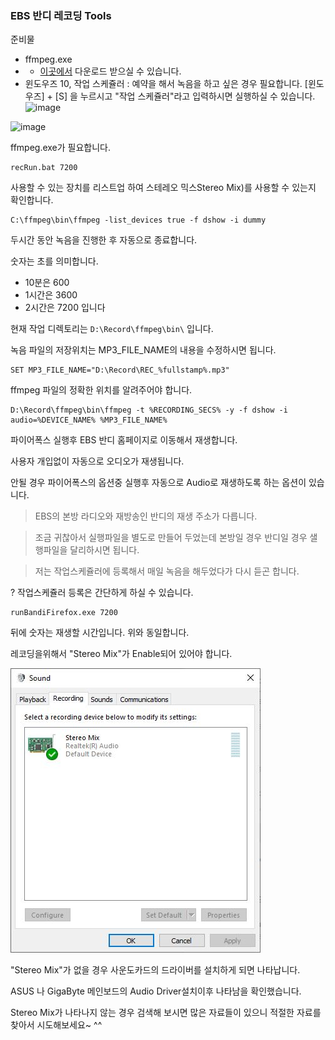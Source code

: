 ### EBS 반디 레코딩 Tools

준비물

- ffmpeg.exe
- - [이곳에서](https://www.ffmpeg.org/) 다운로드 받으실 수 있습니다.
- 윈도우즈 10, 작업 스케쥴러 : 예약을 해서 녹음을 하고 싶은 경우 필요합니다.
  [윈도우즈] + [S] 을 누르시고 "작업 스케쥴러"라고 입력하시면 실행하실 수 있습니다.
  ![image](https://user-images.githubusercontent.com/627053/142718624-b904db4f-859e-42d2-9bca-09d189da9e95.png)

![image](https://user-images.githubusercontent.com/627053/142718358-96a69aad-e7ee-4f66-a2c2-24815005cff8.png)

ffmpeg.exe가 필요합니다.



```shell
recRun.bat 7200 
```

사용할 수 있는 장치를 리스트업 하여 스테레오 믹스Stereo Mix)를 사용할 수 있는지 확인합니다.

```shell
C:\ffmpeg\bin\ffmpeg -list_devices true -f dshow -i dummy
```

두시간 동안 녹음을 진행한 후 자동으로 종료합니다.

숫자는 초를 의미합니다.

- 10분은 600
- 1시간은 3600
- 2시간은 7200 입니다

현재 작업 디렉토리는 ```D:\Record\ffmpeg\bin\``` 입니다.

녹음 파일의 저장위치는 MP3_FILE_NAME의 내용을 수정하시면 됩니다.

```
SET MP3_FILE_NAME="D:\Record\REC_%fullstamp%.mp3"
```

ffmpeg 파일의 정확한 위치를 알려주어야 합니다.

```
D:\Record\ffmpeg\bin\ffmpeg -t %RECORDING_SECS% -y -f dshow -i audio=%DEVICE_NAME% %MP3_FILE_NAME%
```

파이어폭스 실행후 EBS 반디 홈페이지로 이동해서 재생합니다.

사용자 개입없이 자동으로 오디오가 재생됩니다.

안될 경우 파이어폭스의 옵션중 실행후 자동으로 Audio로 재생하도록 하는 옵션이 있습니다.

> EBS의 본방 라디오와 재방송인 반디의 재생 주소가 다릅니다.

> 조금 귀찮아서 실행파일을 별도로 만들어 두었는데 본방일 경우 반디일 경우 샐행파일을 달리하시면 됩니다.

> 저는 작업스케쥴러에 등록해서 매일 녹음을 해두었다가 다시 듣곤 합니다.

? 작업스케쥴러 등록은 간단하게 하실 수 있습니다. 


```shell
runBandiFirefox.exe 7200
```

뒤에 숫자는 재생할 시간입니다. 위와 동일합니다.

레코딩을위해서 "Stereo Mix"가 Enable되어 있어야 합니다.

![Stereo Mix](stereoMix.jpg)

"Stereo Mix"가 없을 경우 사운도카드의 드라이버를 설치하게 되면 나타납니다.

ASUS 나 GigaByte 메인보드의 Audio Driver설치이후 나타남을 확인했습니다.

Stereo Mix가 나타나지 않는 경우 검색해 보시면 많은 자료들이 있으니 적절한 자료를 찾아서 시도해보세요~ ^^


